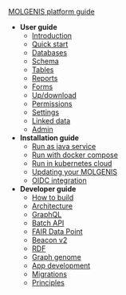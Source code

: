[MOLGENIS platform guide](use.md)

- **User guide**
    - [Introduction](use.md)
    - [Quick start](use_quickstart.md)
    - [Databases](use_database.md)
    - [Schema](use_schema.md)
    - [Tables](use_tables.md)
    - [Reports](use_reports.md)
    - [Forms](use_forms.md)
    - [Up/download](use_updownload.md)
    - [Permissions](use_permissions.md)
    - [Settings](use_database_settings.md)
    - [Linked data](semantics.md)
    - [Admin](use_global_settings.md)
- **Installation guide**
    - [Run as java service](run_java.md)
    - [Run with docker compose](run_docker.md)
    - [Run in kubernetes cloud](run_helm.md)
    - [Updating your MOLGENIS](run_updates.md)
    - [OIDC integration](use_permissions.md)
- **Developer guide**
    - [How to build](dev_quickstart.md)
    - [Architecture](dev_architecture.md)
    - [GraphQL](dev_graphql.md)
    - [Batch API](dev_batchapi.md)
    - [FAIR Data Point](dev_fairdatapoint.md)
    - [Beacon v2](dev_beaconv2.md)
    - [RDF](dev_rdf.md)
    - [Graph genome](dev_graphgenome.md)
    - [App development](dev_apps.md)
    - [Migrations](dev_migrations.md)
    - [Principles](dev_principles.md)
